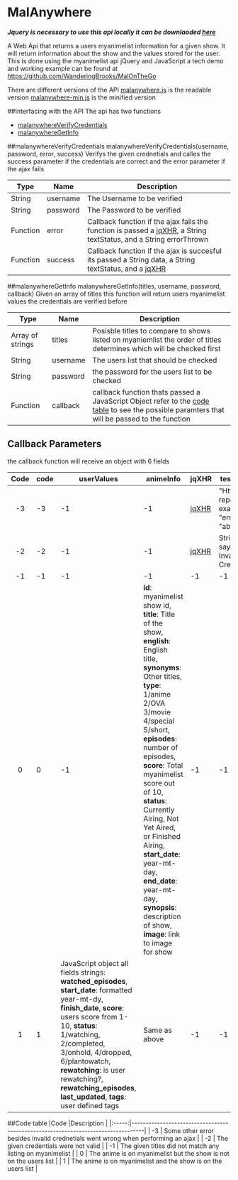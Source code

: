 # MalAnywhere
***Jquery is necessary to use this api locally it can be downlaoded [here](https://jquery.com/download/)***


A Web Api that returns a users myanimelist information for a given show. It will return information about the show and the values stored for the user. This is done using the myanimelist api jQuery and JavaScript a tech demo and working example can be found at https://github.com/WanderingBrooks/MalOnTheGo

There are different versions of the API
[malanywhere.js](https://github.com/WanderingBrooks/MalAnywhere/blob/master/malanywhere.js)  is the readable version
[malanywhere-min.js](https://github.com/WanderingBrooks/MalAnywhere/blob/master/malanywhere-min.js) is the minified version

##Interfacing with the API
 The api has two functions 
 * [malanywhereVerifyCredentials](#malanywhereverifycredentials) 
 * [malanywhereGetInfo](#malanywheregetinfo)
 
 
 ##malanywhereVerifyCredentials
 malanywhereVerifyCredentials(username, password, error, success)
  Verifys the given crednetials and calles the success parameter if the credentials are correct and the error parameter if the ajax fails
  
  | Type       | Name       | Description            |
  |------------|--------|----------------------------|
  |   String   |username|The Username to be verified |
  |   String   |password|The Password to be verified |
  |   Function |  error |Callback function if the ajax fails the function is passed a [jqXHR](http://api.jquery.com/jQuery.ajax/#jqXHR), a String textStatus, and a String errorThrown|
  |   Function | success|Callback function if the ajax is succesful its passed a String data, a String textStatus, and a [jqXHR](http://api.jquery.com/jQuery.ajax/#jqXHR)|
  
  
  ##malanywhereGetInfo
  malanywhereGetInfo(titles, username, password, callback)
   Given an array of titles this function will return users myanimelist values the credentials are verified before 
   
  |Type              | Name     | Description                                                |
  |------------------|----------|------------------------------------------------------------|
  | Array of strings | titles   | Posisble titles to compare to shows listed on myaniemlist the order of titles determines which will be checked first |                                             
  | String           | username | The users list that should be checked                      |
  | String           | password | the password for the users list to be checked              |
  | Function         | callback | callback function thats passed a JavaScript Object refer to the [code table](#code-table) to see the possible paramters that will be passed to the function |  
 
 
 ## Callback Parameters
 the callback function will receive an object with 6 fields 
 
|Code| code| userValues | animeInfo     | jqXHR       |testStatus| errorThrown|
|:----:|-----|-------------|--------------|---------------|--------|------------|
| -3 | -3  | -1          | -1           | [jqXHR](http://api.jquery.com/jQuery.ajax/#jqXHR)| "Http error reports example "error", "abort" |textual portion of the HTTP status|
| -2 | -2  | -1          | -1           | [jqXHR](http://api.jquery.com/jQuery.ajax/#jqXHR)| String saying Invalid Credentials |textual portion of the HTTP status|
| -1 | -1  | -1          | -1           | -1| -1 |-1|
|  0 | 0   | -1          | **id**: myanimelist show id, **title**: Title of the show, **english**: English title, **synonyms**: Other titles, **type**: 1/anime 2/OVA 3/movie 4/special 5/short, **episodes**: number of episodes, **score**: Total myanimelist score out of 10, **status**: Currently Airing, Not Yet Aired, or Finished Airing, **start_date**: year-mt-day, **end_date**: year-mt-day, **synopsis**: description of show, **image**: link to image for show | -1| -1| -1|
|  1 | 1   | JavaScript object all fields strings: **watched_episodes**, **start_date**: formatted year-mt-dy, **finish_date**, **score**: users score from 1- 10, **status**: 1/watching, 2/completed, 3/onhold, 4/dropped, 6/plantowatch, **rewatching**: is user rewatching?, **rewatching_episodes**, **last_updated**, **tags**: user defined tags |Same as above | -1 | -1 | -1|


 
 ##Code table
 |Code |Description                                                                       |
 |:-----:|----------------------------------------------------------------------------------|
 | -3  | Some other error besides invalid crednetials went wrong when performing an ajax  |
 | -2  | The given credentials were not valid                                             |
 | -1  | The given titles did not match any listing on myanimelist                        |
 |  0  | The anime is on myanimelist but the show is not on the users list                |
 |  1  | The anime is on myanimelist and the show is on the users list                    |


 
 


 
